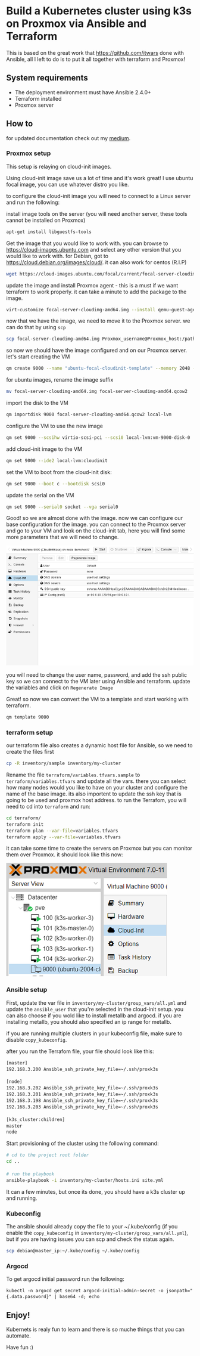 # Build a Kubernetes cluster using k3s on Proxmox via Ansible and Terraform

This is based on the great work that <https://github.com/itwars> done with Ansible, all I left to do is to put it all together with terraform and Proxmox!

## System requirements

* The deployment environment must have Ansible 2.4.0+
* Terraform installed
* Proxmox server

## How to
for updated documentation check out my [medium](https://medium.com/@ssnetanel/build-a-kubernetes-cluster-using-k3s-on-proxmox-via-ansible-and-terraform-c97c7974d4a5).

### Proxmox setup

This setup is relaying on cloud-init images.

Using cloud-init image save us a lot of time and it's work great!
I use ubuntu focal image, you can use whatever distro you like.

to configure the cloud-init image you will need to connect to a Linux server and run the following:

install image tools on the server (you will need another server, these tools cannot be installed on Proxmox)

```bash
apt-get install libguestfs-tools
```

Get the image that you would like to work with.
you can browse to <https://cloud-images.ubuntu.com> and select any other version that you would like to work with.
for Debian, got to <https://cloud.debian.org/images/cloud/>.
it can also work for centos (R.I.P)

```bash
wget https://cloud-images.ubuntu.com/focal/current/focal-server-cloudimg-amd64.img
```

update the image and install Proxmox agent - this is a must if we want terraform to work properly.
it can take a minute to add the package to the image.

```bash
virt-customize focal-server-cloudimg-amd64.img --install qemu-guest-agent
```

now that we have the image, we need to move it to the Proxmox server.
we can do that by using `scp`

```bash
scp focal-server-cloudimg-amd64.img Proxmox_username@Proxmox_host:/path_on_Proxmox/focal-server-cloudimg-amd64.img
```

so now we should have the image configured and on our Proxmox server. let's start creating the VM

```bash
qm create 9000 --name "ubuntu-focal-cloudinit-template" --memory 2048 --net0 virtio,bridge=vmbr0
```

for ubuntu images, rename the image suffix

```bash
mv focal-server-cloudimg-amd64.img focal-server-cloudimg-amd64.qcow2
```

import the disk to the VM

```bash
qm importdisk 9000 focal-server-cloudimg-amd64.qcow2 local-lvm
```

configure the VM to use the new image

```bash
qm set 9000 --scsihw virtio-scsi-pci --scsi0 local-lvm:vm-9000-disk-0
```

add cloud-init image to the VM

```bash
qm set 9000 --ide2 local-lvm:cloudinit
```

set the VM to boot from the cloud-init disk:

```bash
qm set 9000 --boot c --bootdisk scsi0
```

update the serial on the VM

```bash
qm set 9000 --serial0 socket --vga serial0
```

Good! so we are almost done with the image. now we can configure our base configuration for the image.
you can connect to the Proxmox server and go to your VM and look on the cloud-init tab, here you will find some more parameters that we will need to change.

![alt text](pics/gui-cloudinit-config.png)

you will need to change the user name, password, and add the ssh public key so we can connect to the VM later using Ansible and terraform.
update the variables and click on `Regenerate Image`

Great! so now we can convert the VM to a template and start working with terraform.

```bash
qm template 9000
```

### terraform setup

our terraform file also creates a dynamic host file for Ansible, so we need to create the files first

```bash
cp -R inventory/sample inventory/my-cluster
```

Rename the file `terraform/variables.tfvars.sample` to `terraform/variables.tfvars` and update all the vars.
there you can select how many nodes would you like to have on your cluster and configure the name of the base image. its also importent to update the ssh key that is going to be used and proxmox host address.
to run the Terrafom, you will need to cd into `terraform` and run:

```bash
cd terraform/
terraform init
terraform plan --var-file=variables.tfvars
terraform apply --var-file=variables.tfvars
```

it can take some time to create the servers on Proxmox but you can monitor them over Proxmox.
it should look like this now:

![alt text](pics/h0Ha98fXyO.png)

### Ansible setup

First, update the var file in `inventory/my-cluster/group_vars/all.yml` and update the ```ansible_user``` that you're selected in the cloud-init setup. you can also choose if you wold like to install metallb and argocd. if you are installing metallb, you should also specified an ip range for metallb. 

if you are running multiple clusters in your kubeconfig file, make sure to disable ```copy_kubeconfig```.

after you run the Terrafom file, your file should look like this:

```bash
[master]
192.168.3.200 Ansible_ssh_private_key_file=~/.ssh/proxk3s

[node]
192.168.3.202 Ansible_ssh_private_key_file=~/.ssh/proxk3s
192.168.3.201 Ansible_ssh_private_key_file=~/.ssh/proxk3s
192.168.3.198 Ansible_ssh_private_key_file=~/.ssh/proxk3s
192.168.3.203 Ansible_ssh_private_key_file=~/.ssh/proxk3s

[k3s_cluster:children]
master
node
```

Start provisioning of the cluster using the following command:

```bash
# cd to the project root folder
cd ..

# run the playbook
ansible-playbook -i inventory/my-cluster/hosts.ini site.yml
```

It can a few minutes, but once its done, you should have a k3s cluster up and running.

### Kubeconfig

The ansible should already copy the file to your ~/.kube/config (if you enable the ```copy_kubeconfig``` in  ```inventory/my-cluster/group_vars/all.yml```), but if you are having issues you can scp and check the status again.

```bash
scp debian@master_ip:~/.kube/config ~/.kube/config
```

### Argocd
To get argocd initial password run the following:

```
kubectl -n argocd get secret argocd-initial-admin-secret -o jsonpath="{.data.password}" | base64 -d; echo
```

## Enjoy!

Kubernets is realy fun to learn and there is so muche things that you can automate.

Have fun :)
